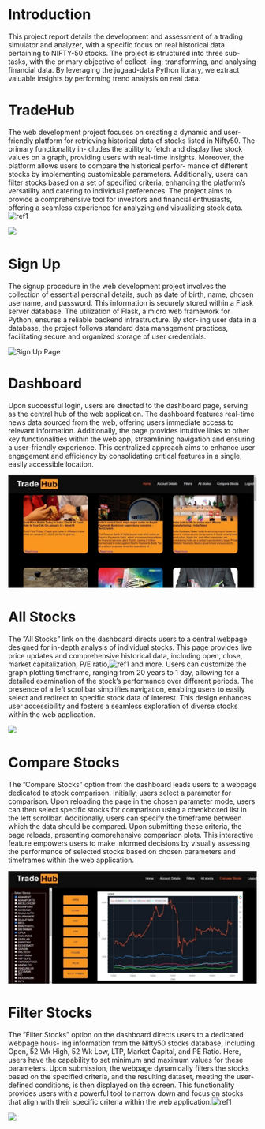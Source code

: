 



<h1>Introduction</h1>

<a name="_page2_x89.29_y378.74"></a>This project report details the development and assessment of a trading simulator and analyzer, with a specific focus on real historical data pertaining to NIFTY-50 stocks. The project is structured into three sub-tasks, with the primary objective of collect- ing, transforming, and analysing financial data. By leveraging the jugaad-data Python library, we extract valuable insights by performing trend analysis on real data.

<h1>TradeHub</h1>

<a name="_page2_x89.29_y471.96"></a>The web development project focuses on creating a dynamic and user-friendly platform for retrieving historical data of stocks listed in Nifty50. The primary functionality in- cludes the ability to fetch and display live stock values on a graph, providing users with real-time insights. Moreover, the platform allows users to compare the historical perfor- mance of different stocks by implementing customizable parameters. Additionally, users can filter stocks based on a set of specified criteria, enhancing the platform’s versatility and catering to individual preferences. The project aims to provide a comprehensive tool for investors and financial enthusiasts, offering a seamless experience for analyzing <a name="_page2_x89.29_y639.08"></a>and visualizing stock data.![ref1]

![](Aspose.Words.f95a8d61-bae0-447d-add3-4be395595d6b.004.png)

<h1>Sign Up</h1>

The signup procedure in the web development project involves the collection of essential personal details, such as date of birth, name, chosen username, and password. This information is securely stored within a Flask server database. The utilization of Flask, a micro web framework for Python, ensures a reliable backend infrastructure. By stor- ing user data in a database, the project follows standard data management practices, facilitating secure and organized storage of user credentials.

![Sign Up Page](Aspose.Words.f95a8d61-bae0-447d-add3-4be395595d6b.005.png)

<h1>Dashboard</h1>

<a name="_page3_x89.29_y480.16"></a>Upon successful login, users are directed to the dashboard page, serving as the central hub of the web application. The dashboard features real-time news data sourced from the web, offering users immediate access to relevant information. Additionally, the page provides intuitive links to other key functionalities within the web app, streamlining navigation and ensuring a user-friendly experience. This centralized approach aims to enhance user engagement and efficiency by consolidating critical features in a single, easily accessible location.

![](Aspose.Words.f95a8d61-bae0-447d-add3-4be395595d6b.006.jpeg)


<h1>All<a name="_page3_x89.29_y611.26"></a> Stocks</h1>

The ”All Stocks” link on the dashboard directs users to a central webpage designed for in-depth analysis of individual stocks. This page provides live price updates and comprehensive historical data, including open, close, market capitalization, P/E ratio,![ref1] and more. Users can customize the graph plotting timeframe, ranging from 20 years to 1 day, allowing for a detailed examination of the stock’s performance over different periods. The presence of a left scrollbar simplifies navigation, enabling users to easily select and redirect to specific stock data of interest. This design enhances user accessibility and fosters a seamless exploration of diverse stocks within the web application.

![](Aspose.Words.f95a8d61-bae0-447d-add3-4be395595d6b.007.png)

<h1>Compare<a name="_page4_x89.29_y400.55"></a> Stocks</h1>

The ”Compare Stocks” option from the dashboard leads users to a webpage dedicated to stock comparison. Initially, users select a parameter for comparison. Upon reloading the page in the chosen parameter mode, users can then select specific stocks for comparison using a checkboxed list in the left scrollbar. Additionally, users can specify the timeframe between which the data should be compared. Upon submitting these criteria, the page reloads, presenting comprehensive comparison plots. This interactive feature empowers users to make informed decisions by visually assessing the performance of selected stocks based on chosen parameters and timeframes within the web application.

![](Aspose.Words.f95a8d61-bae0-447d-add3-4be395595d6b.008.jpeg)

<h1>Filter<a name="_page4_x89.29_y545.21"></a> Stocks</h1>

The ”Filter Stocks” option on the dashboard directs users to a dedicated webpage hous- ing information from the Nifty50 stocks database, including Open, 52 Wk High, 52 Wk Low, LTP, Market Capital, and PE Ratio. Here, users have the capability to set minimum and maximum values for these parameters. Upon submission, the webpage dynamically filters the stocks based on the specified criteria, and the resulting dataset, meeting the user-defined conditions, is then displayed on the screen. This functionality provides users with a powerful tool to narrow down and focus on stocks that align with their specific criteria within the web application.![ref1]

![](Aspose.Words.f95a8d61-bae0-447d-add3-4be395595d6b.009.png)

[ref1]: Aspose.Words.f95a8d61-bae0-447d-add3-4be395595d6b.003.png
